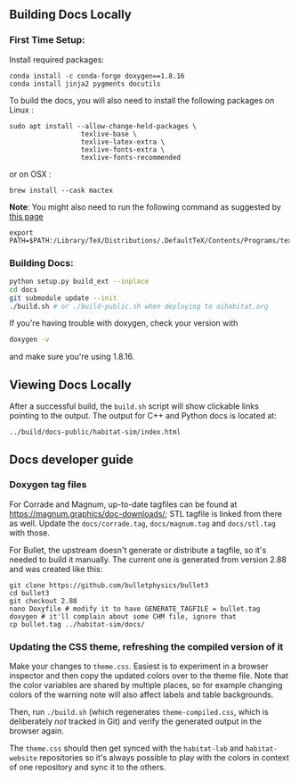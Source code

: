 ## Building Docs Locally
### First Time Setup:
Install required packages:
```
conda install -c conda-forge doxygen==1.8.16
conda install jinja2 pygments docutils
```

To build the docs, you will also need to install the following
packages on Linux :
```
sudo apt install --allow-change-held-packages \
                  texlive-base \
                  texlive-latex-extra \
                  texlive-fonts-extra \
                  texlive-fonts-recommended
```
or on OSX :
```
brew install --cask mactex
```
__Note__: You might also need to run the following command
as suggested by [this page](https://mcss.mosra.cz/plugins/math-and-code/#math)
```
export PATH=$PATH:/Library/TeX/Distributions/.DefaultTeX/Contents/Programs/texbin
```

### Building Docs:
```bash
python setup.py build_ext --inplace
cd docs
git submodule update --init
./build.sh # or ./build-public.sh when deploying to aihabitat.org
```

If you're having trouble with doxygen, check your version with

```bash
doxygen -v
```

and make sure you're using 1.8.16.

## Viewing Docs Locally

After a successful build, the `build.sh` script will show clickable links
pointing to the output. The output for C++ and Python docs is located at:

```
../build/docs-public/habitat-sim/index.html
```

## Docs developer guide

### Doxygen tag files

For Corrade and Magnum, up-to-date tagfiles can be found at
https://magnum.graphics/doc-downloads/; STL tagfile is linked from there as
well. Update the `docs/corrade.tag`, `docs/magnum.tag` and `docs/stl.tag` with
those.

For Bullet, the upstream doesn't generate or distribute a tagfile, so it's
needed to build it manually. The current one is generated from version 2.88 and
was created like this:

```
git clone https://github.com/bulletphysics/bullet3
cd bullet3
git checkout 2.88
nano Doxyfile # modify it to have GENERATE_TAGFILE = bullet.tag
doxygen # it'll complain about some CHM file, ignore that
cp bullet.tag ../habitat-sim/docs/
```

### Updating the CSS theme, refreshing the compiled version of it

Make your changes to `theme.css`. Easiest is to experiment in a browser
inspector and then copy the updated colors over to the theme file. Note that
the color variables are shared by multiple places, so for example changing
colors of the warning note will also affect labels and table backgrounds.

Then, run `./build.sh` (which regenerates `theme-compiled.css`, which is
deliberately *not* tracked in Git) and verify the generated output in the
browser again.

The `theme.css` should then get synced with the `habitat-lab` and
`habitat-website` repositories so it's always possible to play with the colors
in context of one repository and sync it to the others.
